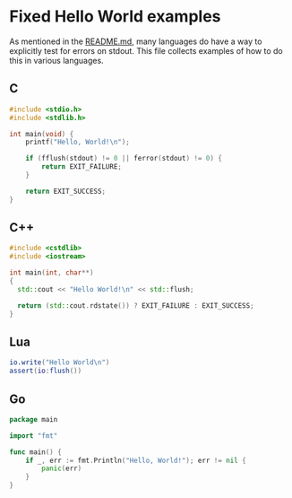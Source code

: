 # Fixed Hello World examples

As mentioned in the [README.md](README.md), many languages do have a way
to explicitly test for errors on stdout. This file collects examples of
how to do this in various languages.

## C

```c
#include <stdio.h>
#include <stdlib.h>

int main(void) {
    printf("Hello, World!\n");

    if (fflush(stdout) != 0 || ferror(stdout) != 0) {
        return EXIT_FAILURE;
    }

    return EXIT_SUCCESS;
}
```

## C++

```c++
#include <cstdlib>
#include <iostream>

int main(int, char**)
{
  std::cout << "Hello World!\n" << std::flush;

  return (std::cout.rdstate()) ? EXIT_FAILURE : EXIT_SUCCESS;
}
```

## Lua

```lua
io.write("Hello World\n")
assert(io:flush())
```

## Go

```go
package main

import "fmt"

func main() {
	if _, err := fmt.Println("Hello, World!"); err != nil {
		panic(err)
	}
}
```

